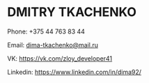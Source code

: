 # DMITRY TKACHENKO

Phone:  +375 44 763 83 44

Email: dima-tkachenko@mail.ru

VK: https://vk.com/zloy_developer41

Linkedin: https://www.linkedin.com/in/dima92/

